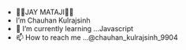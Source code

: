 - 🙏🏻JAY MATAJI🙏🏻
-  I’m Chauhan Kulrajsinh
- 🌱 I’m currently learning ...Javascript
- 📫 How to reach me ...@chauhan_kulrajsinh_9904

<!---
Kulrajsinh9904/Kulrajsinh9904 is a ✨ special ✨ repository because its `README.md` (this file) appears on your GitHub profile.
You can click the Preview link to take a look at your changes.
--->
